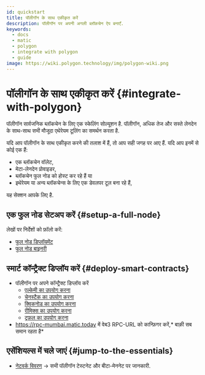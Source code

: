 ```yaml
---
id: quickstart
title: पॉलीगॉन के साथ एकीकृत करें
description: पॉलीगॉन पर अपनी अगली ब्लॉकचेन ऐप बनाएँ.
keywords:
  - docs
  - matic
  - polygon
  - integrate with polygon
  - guide
image: https://wiki.polygon.technology/img/polygon-wiki.png
---
```


# पॉलीगॉन के साथ एकीकृत करें {#integrate-with-polygon}

पॉलीगॉन सार्वजनिक ब्लॉकचेन के लिए एक स्केलिंग सोल्यूशन है. पॉलीगॉन, अधिक तेज और सस्ते लेनदेन के साथ-साथ सभी मौजूदा एथेरेयम टूलिंग का समर्थन करता है.

यदि आप पॉलीगॉन के साथ एकीकृत करने की तलाश में हैं, तो आप सही जगह पर आए हैं. यदि आप इनमें से कोई एक हैं:

- एक ब्लॉकचेन वॉलेट,
- मेटा-लेनदेन प्रोवाइडर,
- ब्लॉकचेन फुल नोड को होस्ट कर रहे हैं या
- इथेरेयम या अन्य ब्लॉकचेन्स के लिए एक डेवलपर टूल बना रहे हैं,

यह सेक्शन आपके लिए है.

## एक फुल नोड सेटअप करें {#setup-a-full-node}

लेखों पर निर्देशों को फ़ॉलो करें:
* [फुल नोड डिप्लॉयमेंट](/docs/develop/network-details/full-node-deployment)
* [फुल नोड बाइनरी](/docs/develop/network-details/full-node-binaries)

## स्मार्ट कॉन्ट्रैक्ट डिप्लॉय करें {#deploy-smart-contracts}

* पॉलीगॉन पर अपने कॉन्ट्रैक्ट डिप्लॉय करें
    - [एल्केमी का उपयोग करना](/docs/develop/alchemy)
    - [चेनस्टैक का उपयोग करना](/docs/develop/chainstack)
    - [क्विकनोड का उपयोग करना](/docs/develop/quicknode)
    - [रीमिक्स का उपयोग करना](/docs/develop/remix)
    - [ट्रफ़ल का उपयोग करना](/docs/develop/truffle)
* https://rpc-mumbai.matic.today में वेब3 RPC-URL को कान्फ़िगर करें,* बाक़ी सब समान रहता है*

## एसेंशियल्स में चले जाएं {#jump-to-the-essentials}

- [नेटवर्क विवरण](/docs/integrate/network-detail) -> सभी पॉलीगॉन टेस्टनेट और बीटा-मेननेट पर जानकारी.
